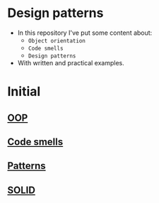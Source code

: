 # Design patterns
- In this repository I've put some content about:
  - `Object orientation`
  - `Code smells`
  - `Design patterns`
- With written and practical examples.

# Initial
## [OOP](object_orientation.md)
## [Code smells](code_smells.md)
## [Patterns](./patterns/readme.md)
## [SOLID](./solid/readme.md)
